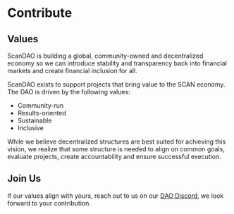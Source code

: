 # Contribute

## Values

ScanDAO is building a global, community-owned and decentralized economy so we
can introduce stability and transparency back into financial markets and create
financial inclusion for all.

ScanDAO exists to support projects that bring value to the SCAN economy. The
DAO is driven by the following values:

- Community-run
- Results-oriented
- Sustainable
- Inclusive

While we believe decentralized structures are best suited for achieving this vision,
we realize that some structure is needed to align on common goals, evaluate projects,
create accountability and ensure successful execution.

## Join Us

If our values align with yours, reach out to us on our [DAO Discord](https://discord.gg/ythKKHq634),
we look forward to your contribution.
